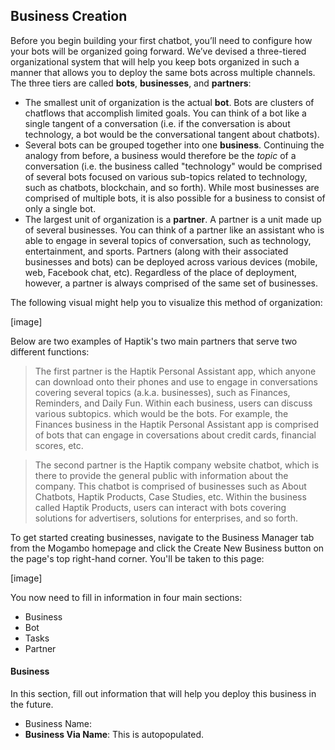## Business Creation

Before you begin building your first chatbot, you’ll need to configure how your bots will be organized going forward. We’ve devised a three-tiered organizational system that will help you keep bots organized in such a manner that allows you to deploy the same bots across multiple channels. The three tiers are called **bots**, **businesses**, and **partners**:

- The smallest unit of organization is the actual **bot**. Bots are clusters of chatflows that accomplish limited goals. You can think of a bot like a single tangent of a conversation (i.e. if the conversation is about technology, a bot would be the conversational tangent about chatbots). 
- Several bots can be grouped together into one **business**. Continuing the analogy from before, a business would therefore be the *topic* of a conversation (i.e. the business called "technology" would be comprised of several bots focused on various sub-topics related to technology, such as chatbots, blockchain, and so forth). While most businesses are comprised of multiple bots, it is also possible for a business to consist of only a single bot. 
- The largest unit of organization is a **partner**. A partner is a unit made up of several businesses. You can think of
  a partner like an assistant who is able to engage in several topics of conversation, such as technology, entertainment, and sports. Partners (along with their associated businesses and bots) can be deployed across various devices (mobile, web, Facebook chat, etc). Regardless of the place of deployment, however, a partner is always comprised of the same set of businesses. 

The following visual might help you to visualize this method of organization: 



[image]



Below are two examples of Haptik's two main partners that serve two different functions:

> The first partner is the Haptik Personal Assistant app, which anyone can download onto their phones and use to engage in conversations covering several topics (a.k.a. businesses), such as Finances, Reminders, and Daily Fun. Within each business, users can discuss various subtopics. which would be the bots. For example, the Finances business in the Haptik Personal Assistant app is comprised of bots that can engage in coversations about credit cards, financial scores, etc.

> The second partner is the Haptik company website chatbot, which is there to provide the general public with information about the company. This chatbot is comprised of businesses such as About Chatbots, Haptik Products, Case Studies, etc. Within the business called Haptik Products, users can interact with bots covering solutions for advertisers, solutions for enterprises, and so forth. 

To get started creating businesses, navigate to the Business Manager tab from the Mogambo homepage and click the Create New Business button on the page's top right-hand corner. You'll be taken to this page: 



[image]



You now need to fill in information in four main sections:

- Business
- Bot
- Tasks
- Partner

#### Business

In this section, fill out information that will help you deploy this business in the future. 

- Business Name: 
- **Business Via Name**: This is autopopulated. 

